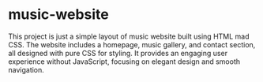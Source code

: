 # music-website
This project is just a simple layout of music website built using HTML mad CSS. 
The website includes a homepage, music gallery, and contact section, all designed with pure CSS for styling. It provides an engaging user experience without JavaScript, focusing on elegant design and smooth navigation.

